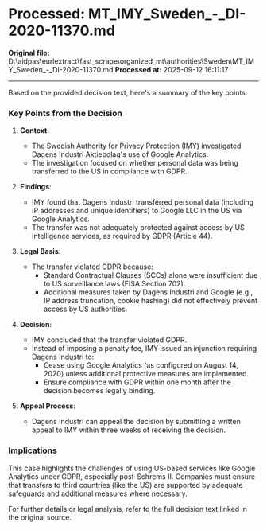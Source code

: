 # Processed: MT_IMY_Sweden_-_DI-2020-11370.md

**Original file:** D:\aidpas\eurlextract\fast_scrape\organized_mt\authorities\Sweden\MT_IMY_Sweden_-_DI-2020-11370.md
**Processed at:** 2025-09-12 16:11:17

---

Based on the provided decision text, here's a summary of the key points:

### Key Points from the Decision

1. **Context**:
   - The Swedish Authority for Privacy Protection (IMY) investigated Dagens Industri Aktiebolag's use of Google Analytics.
   - The investigation focused on whether personal data was being transferred to the US in compliance with GDPR.

2. **Findings**:
   - IMY found that Dagens Industri transferred personal data (including IP addresses and unique identifiers) to Google LLC in the US via Google Analytics.
   - The transfer was not adequately protected against access by US intelligence services, as required by GDPR (Article 44).

3. **Legal Basis**:
   - The transfer violated GDPR because:
     - Standard Contractual Clauses (SCCs) alone were insufficient due to US surveillance laws (FISA Section 702).
     - Additional measures taken by Dagens Industri and Google (e.g., IP address truncation, cookie hashing) did not effectively prevent access by US authorities.

4. **Decision**:
   - IMY concluded that the transfer violated GDPR.
   - Instead of imposing a penalty fee, IMY issued an injunction requiring Dagens Industri to:
     - Cease using Google Analytics (as configured on August 14, 2020) unless additional protective measures are implemented.
     - Ensure compliance with GDPR within one month after the decision becomes legally binding.

5. **Appeal Process**:
   - Dagens Industri can appeal the decision by submitting a written appeal to IMY within three weeks of receiving the decision.

### Implications
This case highlights the challenges of using US-based services like Google Analytics under GDPR, especially post-Schrems II. Companies must ensure that transfers to third countries (like the US) are supported by adequate safeguards and additional measures where necessary.

For further details or legal analysis, refer to the full decision text linked in the original source.